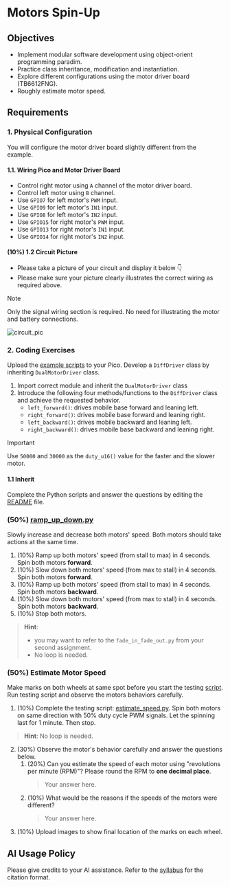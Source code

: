 # Motors Spin-Up

## Objectives
- Implement modular software development using object-orient programming paradim.
- Practice class inheritance, modification and instantiation.
- Explore different configurations using the motor driver board (TB6612FNG).
- Roughly estimate motor speed. 

## Requirements

### 1. Physical Configuration
You will configure the motor driver board slightly different from the example.

#### 1.1. Wiring Pico and Motor Driver Board
- Control right motor using `A` channel of the motor driver board.
- Control left motor using `B` channel.
- Use `GPIO7` for left motor's `PWM` input.
- Use `GPIO9` for left motor's `IN1` input.
- Use `GPIO8` for left motor's `IN2` input.
- Use `GPIO15` for right motor's `PWM` input.
- Use `GPIO13` for right motor's `IN1` input.
- Use `GPIO14` for right motor's `IN2` input.

#### (10%) 1.2 Circuit Picture
- Please take a picture of your circuit and display it below 👇
- Please make sure your picture clearly illustrates the correct wiring as required above.

> [!NOTE]
> Only the signal wiring section is required.
> No need for illustrating the motor and battery connections. 

![circuit_pic](circuit_pic.jpg)

### 2. Coding Exercises
Upload the [example scripts](https://github.com/linzhangUCA/3421example-motor_control) to your Pico.
Develop a `DiffDriver` class by inheriting `DualMotorDriver` class.

1. Import correct module and inherit the `DualMotorDriver` class
2. Introduce the following four methods/functions to the `DiffDriver` class and achieve the requested behavior.
   - `left_forward()`: drives mobile base forward and leaning left.
   - `right_forward()`: drives mobile base forward and leaning right. 
   - `left_backward()`: drives mobile backward and leaning left.  
   - `right_backward()`: drives mobile base backward and leaning right.
> [!IMPORTANT]
>  Use `50000` and `30000` as the `duty_u16()` value for the faster and the slower motor.

#### 1.1 Inherit 
Complete the Python scripts and answer the questions by editing the [README](/README.md) file. 
### (50%) [ramp_up_down.py](/ramp_up_down.py)
Slowly increase and decrease both motors' speed. Both motors should take actions at the same time.
1. (10%) Ramp up both motors' speed (from stall to max) in 4 seconds. Spin both motors **forward**.
2. (10%) Slow down both motors' speed (from max to stall) in 4 seconds. Spin both motors **forward**.
3. (10%) Ramp up both motors' speed (from stall to max) in 4 seconds. Spin both motors **backward**.
4. (10%) Slow down both motors' speed (from max to stall) in 4 seconds. Spin both motors **backward**.
5. (10%) Stop both motors.
> **Hint**:
> - you may want to refer to the `fade_in_fade_out.py` from your second assignment.
> - No loop is needed.

### (50%) Estimate Motor Speed
Make marks on both wheels at same spot before you start the testing [script](/estimate_speed.py). Run testing script and observe the motors behaviors carefully.
1. (10%) Complete the testing script: [estimate_speed.py](/estimate_speed.py). Spin both motors on same direction with 50% duty cycle PWM signals. Let the spinning last for 1 minute. Then stop.
> **Hint**: No loop is needed.
2. (30%) Observe the motor's behavior carefully and answer the questions below.
   1. (20%) Can you estimate the speed of each motor using "revolutions per minute (RPM)"? Please round the RPM to **one decimal place**. 
      > Your answer here.
   2. (10%) What would be the reasons if the speeds of the motors were different? 
      > Your answer here.
3. (10%) Upload images to show final location of the marks on each wheel. 
   
## AI Usage Policy
Please give credits to your AI assistance. Refer to the [syllabus](https://linzhanguca.github.io/_docs/robotics1-2024/syllabus.pdf) for the citation format.
